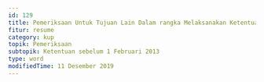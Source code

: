 ```yaml
---
id: 129
title: Pemeriksaan Untuk Tujuan Lain Dalam rangka Melaksanakan Ketentuan Peraturan Per-UU-an Perpajakan
fitur: resume
category: kup
topik: Pemeriksaan
subtopik: Ketentuan sebelum 1 Februari 2013
type: word
modifiedTime: 11 Desember 2019
---
```


